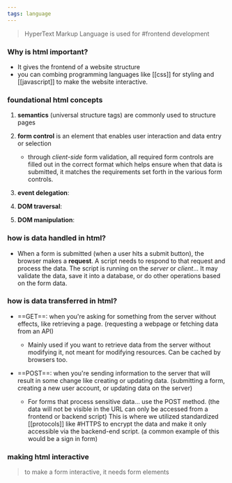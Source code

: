 ```yaml
---
tags: language
---
```


> HyperText Markup Language is used for #frontend development

### Why is html important?
- It gives the frontend of a website structure
- you can combing programming languages like [[css]] for styling and [[javascript]] to make the website interactive.

### foundational html concepts
1. **semantics** (universal structure tags) are commonly used to structure pages

2. **form control** is an element that enables user interaction and data entry or selection 

	- through *client-side* form validation, all required form controls are filled out in the correct format which helps ensure when that data is submitted, it matches the requirements set forth in the various form controls.

3. **event delegation**:


4. **DOM traversal**:


5. **DOM manipulation**:

### how is data handled in html?
- When a form is submitted (when a user hits a submit button), the browser makes a **request**. A script needs to respond to that request and process the data. The script is running on the *server* or *client*... It may validate the data, save it into a database, or do other operations based on the form data.

### how is data transferred in html?

- ==GET==: when you're asking for something from the server without effects, like retrieving a page. (requesting a webpage or fetching data from an API)

	- Mainly used if you want to retrieve data from the server without modifying it, not meant for modifying resources. Can be cached by browsers too.

- ==POST==: when you're sending information to the server that will result in some change like creating or updating data. (submitting a form, creating a new user account, or updating data on the server)

	- For forms that process sensitive data... use the POST method. (the data will not be visible in the URL can only be accessed from a frontend or backend script) This is where we utilized standardized [[protocols]] like #HTTPS to encrypt the data and make it only accessible via the backend-end script. (a common example of this would be a sign in form)

### making html interactive
> to make a form interactive, it needs form elements








